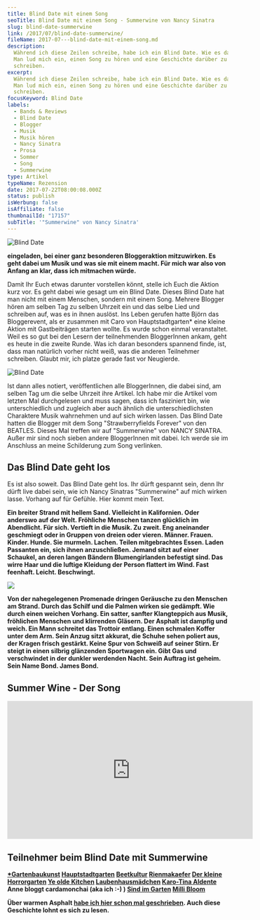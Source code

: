 ```yaml
---
title: Blind Date mit einem Song
seoTitle: Blind Date mit einem Song - Summerwine von Nancy Sinatra
slug: blind-date-summerwine
link: /2017/07/blind-date-summerwine/
fileName: 2017-07---blind-date-mit-einem-song.md
description:
  Während ich diese Zeilen schreibe, habe ich ein Blind Date. Wie es dazu kam?
  Man lud mich ein, einen Song zu hören und eine Geschichte darüber zu
  schreiben.
excerpt:
  Während ich diese Zeilen schreibe, habe ich ein Blind Date. Wie es dazu kam?
  Man lud mich ein, einen Song zu hören und eine Geschichte darüber zu
  schreiben.
focusKeyword: Blind Date
labels:
  - Bands & Reviews
  - Blind Date
  - Blogger
  - Musik
  - Musik hören
  - Nancy Sinatra
  - Prosa
  - Sommer
  - Song
  - Summerwine
type: Artikel
typeName: Rezension
date: 2017-07-22T08:00:08.000Z
status: publish
isWerbung: false
isAffiliate: false
thumbnailId: "17157"
subTitle: '"Summerwine" von Nancy Sinatra'
---
```


![Blind Date](http://cardamonchai.com/wp-content/uploads/2017/07/16153910860_3c6733963e_z-640x480.jpg)

<strong> eingeladen, bei einer ganz besonderen Bloggeraktion mitzuwirken. Es
geht dabei um Musik und was sie mit einem macht. Für mich war also von Anfang an
klar, dass ich mitmachen würde. </strong>

Damit Ihr Euch etwas darunter vorstellen könnt, stelle ich Euch die Aktion kurz
vor. Es geht dabei wie gesagt um ein Blind Date. Dieses Blind Date hat man nicht
mit einem Menschen, sondern mit einem Song. Mehrere Blogger hören am selben Tag
zu selben Uhrzeit ein und das selbe Lied und schreiben auf, was es in ihnen
auslöst. Ins Leben gerufen hatte Björn das Bloggerevent, als er zusammen mit
Caro von Hauptstadtgarten\* eine kleine Aktion mit Gastbeiträgen starten wollte.
Es wurde schon einmal veranstaltet. Weil es so gut bei den Lesern der
teilnehmenden BloggerInnen ankam, geht es heute in die zweite Runde. Was ich
daran besonders spannend finde, ist, dass man natürlich vorher nicht weiß, was
die anderen Teilnehmer schreiben. Glaubt mir, ich platze gerade fast vor
Neugierde.

![Blind Date](http://cardamonchai.com/wp-content/uploads/2017/07/16339546391_634f708ef3_z-640x427.jpg)

Ist dann alles notiert, veröffentlichen alle BloggerInnen, die dabei sind, am
selben Tag um die selbe Uhrzeit ihre Artikel. Ich habe mir die Artikel vom
letzten Mal durchgelesen und muss sagen, dass ich fasziniert bin, wie
unterschiedlich und zugleich aber auch ähnlich die unterschiedlichsten
Charaktere Musik wahrnehmen und auf sich wirken lassen. Das Blind Date hatten
die Blogger mit dem Song "Strawberryfields Forever" von den BEATLES. Dieses Mal
treffen wir auf "Summerwine" von NANCY SINATRA. Außer mir sind noch sieben
andere BloggerInnen mit dabei. Ich werde sie im Anschluss an meine Schilderung
zum Song verlinken.

## Das Blind Date geht los

Es ist also soweit. Das Blind Date geht los. Ihr dürft gespannt sein, denn Ihr
dürft live dabei sein, wie ich Nancy Sinatras "Summerwine" auf mich wirken
lasse. Vorhang auf für Gefühle. Hier kommt mein Text.

<strong>Ein breiter Strand mit hellem Sand. Vielleicht in Kalifornien. Oder
anderswo auf der Welt. Fröhliche Menschen tanzen glücklich im Abendlicht. Für
sich. Vertieft in die Musik. Zu zweit. Eng aneinander geschmiegt oder in Gruppen
von dreien oder vieren. Männer. Frauen. Kinder. Hunde. Sie murmeln. Lachen.
Teilen mitgebrachtes Essen. Laden Passanten ein, sich ihnen anzuschließen.
</strong><strong>Jemand sitzt auf einer Schaukel, an deren langen Bändern
Blumengirlanden befestigt sind. Das wirre Haar und die luftige Kleidung der
Person flattert im Wind. Fast feenhaft. Leicht. Beschwingt. </strong>

![](http://cardamonchai.com/wp-content/uploads/2017/07/16339551251_a0008bf3fa_z-640x427.jpg)

<strong>

<strong>Von der nahegelegenen Promenade dringen Geräusche zu den Menschen am
Strand. Durch das Schilf und die Palmen wirken sie gedämpft. Wie durch einen
weichen Vorhang. Ein satter, sanfter Klangteppich aus Musik, fröhlichen Menschen
und klirrenden Gläsern. Der Asphalt ist dampfig und weich. Ein Mann schreitet
das Trottoir entlang. Einen schmalen Koffer unter dem Arm. Sein Anzug sitzt
akkurat, die Schuhe sehen poliert aus, der Kragen frisch gestärkt. Keine Spur
von Schweiß auf seiner Stirn. Er steigt in einen silbrig glänzenden Sportwagen
ein. Gibt Gas und verschwindet in der dunkler werdenden Nacht. Sein Auftrag ist
geheim. Sein Name Bond. James Bond.</strong>

## Summer Wine - Der Song

<iframe src="https://www.youtube.com/embed/UH800q8qQsg" width="560" height="315" frameborder="0" allowfullscreen="allowfullscreen"></iframe>

## Teilnehmer beim Blind Date mit Summerwine

[\*Gartenbaukunst](https://gartenbaukunst.wordpress.com/)
[Hauptstadtgarten](https://www.hauptstadtgarten.de/)
[Beetkultur](https://www.beetkultur.de/)
[Rienmakaefer](https://rienmakaefer.com/)
[Der kleine Horrorgarten](http://der-kleine-horror-garten.de/)
[Ye olde Kitchen](http://yeoldekitchen.com/)
[Laubenhausmädchen](https://laubenhausmaedchen.wordpress.com/)
[Karo-Tina Aldente](https://karotinasblog.wordpress.com/) Anne bloggt
cardamonchai (aka ich :-) )
[Sind im Garten](https://sindimgarten.wordpress.com/)
[Milli Bloom](http://millibloom.com/)

Über warmen Asphalt
[habe ich hier schon mal geschrieben](/2012/03/sonnentraenen/). Auch diese
Geschichte lohnt es sich zu lesen.
